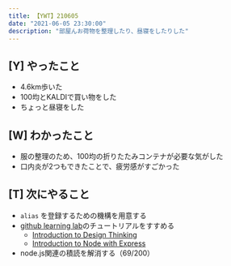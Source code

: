 ```yaml
---
title: 【YWT】210605
date: "2021-06-05 23:30:00"
description: "部屋んお荷物を整理したり、昼寝をしたりした"
---
```


## [Y] やったこと

- 4.6km歩いた
- 100均とKALDIで買い物をした
- ちょっと昼寝をした

## [W] わかったこと

- 服の整理のため、100均の折りたたみコンテナが必要な気がした
- 口内炎が2つもできたことで、疲労感がすごかった

## [T] 次にやること

- `alias` を登録するための機構を用意する
- [github learning lab](https://lab.github.com/githubtraining)のチュートリアルをすすめる
  - [Introduction to Design Thinking](https://lab.github.com/githubtraining/introduction-to-design-thinking)
  - [Introduction to Node with Express](https://lab.github.com/everydeveloper/introduction-to-node-with-express)
- node.js関連の積読を解消する（69/200）

<!-- https://twitter.com/camomile_cafe/status/1401192261690351622?s=20 -->
